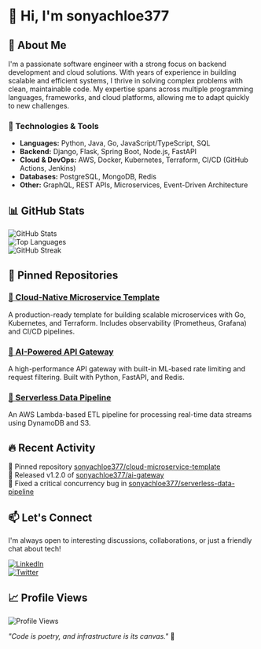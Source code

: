 # 👋 Hi, I'm sonyachloe377  

## 🚀 About Me  
I'm a passionate software engineer with a strong focus on backend development and cloud solutions. With years of experience in building scalable and efficient systems, I thrive in solving complex problems with clean, maintainable code. My expertise spans across multiple programming languages, frameworks, and cloud platforms, allowing me to adapt quickly to new challenges.  

### 🔧 Technologies & Tools  
- **Languages:** Python, Java, Go, JavaScript/TypeScript, SQL  
- **Backend:** Django, Flask, Spring Boot, Node.js, FastAPI  
- **Cloud & DevOps:** AWS, Docker, Kubernetes, Terraform, CI/CD (GitHub Actions, Jenkins)  
- **Databases:** PostgreSQL, MongoDB, Redis  
- **Other:** GraphQL, REST APIs, Microservices, Event-Driven Architecture  

## 📊 GitHub Stats  

![GitHub Stats](https://github-readme-stats.vercel.app/api?username=sonyachloe377&show_icons=true&theme=radical)  
![Top Languages](https://github-readme-stats.vercel.app/api/top-langs/?username=sonyachloe377&layout=compact&theme=radical)  
![GitHub Streak](https://streak-stats.demolab.com/?user=sonyachloe377&theme=radical)  

## 🌟 Pinned Repositories  

### [🔗 Cloud-Native Microservice Template](https://github.com/sonyachloe377/cloud-microservice-template)  
A production-ready template for building scalable microservices with Go, Kubernetes, and Terraform. Includes observability (Prometheus, Grafana) and CI/CD pipelines.  

### [🔗 AI-Powered API Gateway](https://github.com/sonyachloe377/ai-gateway)  
A high-performance API gateway with built-in ML-based rate limiting and request filtering. Built with Python, FastAPI, and Redis.  

### [🔗 Serverless Data Pipeline](https://github.com/sonyachloe377/serverless-data-pipeline)  
An AWS Lambda-based ETL pipeline for processing real-time data streams using DynamoDB and S3.  

## 🔥 Recent Activity  

<!--START_SECTION:activity-->  
📌 Pinned repository [sonyachloe377/cloud-microservice-template](https://github.com/sonyachloe377/cloud-microservice-template)  
🚀 Released v1.2.0 of [sonyachloe377/ai-gateway](https://github.com/sonyachloe377/ai-gateway)  
🔧 Fixed a critical concurrency bug in [sonyachloe377/serverless-data-pipeline](https://github.com/sonyachloe377/serverless-data-pipeline)  
<!--END_SECTION:activity-->  

## 📫 Let's Connect  
I'm always open to interesting discussions, collaborations, or just a friendly chat about tech!  

[![LinkedIn](https://img.shields.io/badge/LinkedIn-0077B5?style=for-the-badge&logo=linkedin&logoColor=white)](https://www.linkedin.com/in/sonyachloe377/)  
[![Twitter](https://img.shields.io/badge/Twitter-1DA1F2?style=for-the-badge&logo=twitter&logoColor=white)](https://twitter.com/sonyachloe377)  

## 📈 Profile Views  

![Profile Views](https://komarev.com/ghpvc/?username=sonyachloe377&color=blueviolet)  

*"Code is poetry, and infrastructure is its canvas."* 🎨
